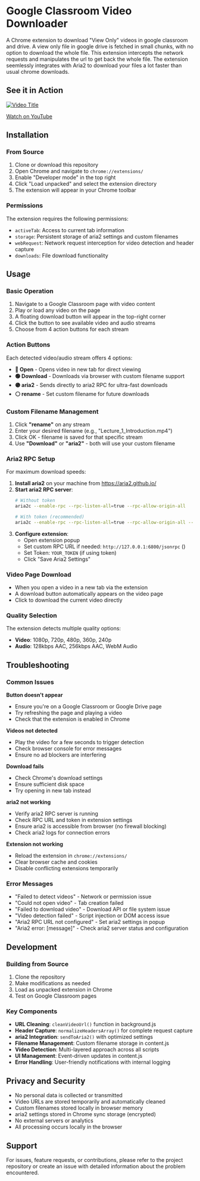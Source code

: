 # Google Classroom Video Downloader

A Chrome extension to download "View Only" videos in google classroom and drive.
A view only file in google drive is fetched in small chunks, with no option to download the whole file. This extension intercepts the network requests and manipulates the url to get back the whole file. The extension seemlessly integrates with Aria2 to download your files a lot faster than usual chrome downloads. 

## See it in Action

[![Video Title](https://img.youtube.com/vi/wfwGeZO0qQ4/maxresdefault.jpg)](https://youtu.be/wfwGeZO0qQ4?si=2xxdw_36wZb7oGvZ)

[Watch on YouTube](https://youtu.be/wfwGeZO0qQ4?si=2xxdw_36wZb7oGvZ)


## Installation

### From Source
1. Clone or download this repository
2. Open Chrome and navigate to `chrome://extensions/`
3. Enable "Developer mode" in the top right
4. Click "Load unpacked" and select the extension directory
5. The extension will appear in your Chrome toolbar

### Permissions
The extension requires the following permissions:
- `activeTab`: Access to current tab information
- `storage`: Persistent storage of aria2 settings and custom filenames
- `webRequest`: Network request interception for video detection and header capture
- `downloads`: File download functionality

## Usage

### Basic Operation
1. Navigate to a Google Classroom page with video content
2. Play or load any video on the page
3. A floating download button will appear in the top-right corner
4. Click the button to see available video and audio streams
5. Choose from 4 action buttons for each stream

### Action Buttons
Each detected video/audio stream offers 4 options:

- **🔵 Open** - Opens video in new tab for direct viewing
- **🟢 Download** - Downloads via browser with custom filename support
- **🟣 aria2** - Sends directly to aria2 RPC for ultra-fast downloads
- **⚪ rename** - Set custom filename for future downloads

### Custom Filename Management
1. Click **"rename"** on any stream
2. Enter your desired filename (e.g., "Lecture_1_Introduction.mp4")
3. Click OK - filename is saved for that specific stream
4. Use **"Download"** or **"aria2"** - both will use your custom filename

### Aria2 RPC Setup
For maximum download speeds:

1. **Install aria2** on your machine from https://aria2.github.io/
2. **Start aria2 RPC server**:
   ```bash
   # Without token
   aria2c --enable-rpc --rpc-listen-all=true --rpc-allow-origin-all
   
   # With token (recommended)
   aria2c --enable-rpc --rpc-listen-all=true --rpc-allow-origin-all --rpc-secret=YOUR_TOKEN
   ```
3. **Configure extension**:
   - Open extension popup
   - Set custom RPC URL if needed: `http://127.0.0.1:6800/jsonrpc` ()
   - Set Token: `YOUR_TOKEN` (if using token)
   - Click "Save Aria2 Settings"

### Video Page Download
- When you open a video in a new tab via the extension
- A download button automatically appears on the video page
- Click to download the current video directly

### Quality Selection
The extension detects multiple quality options:
- **Video**: 1080p, 720p, 480p, 360p, 240p
- **Audio**: 128kbps AAC, 256kbps AAC, WebM Audio








## Troubleshooting

### Common Issues

**Button doesn't appear**
- Ensure you're on a Google Classroom or Google Drive page
- Try refreshing the page and playing a video
- Check that the extension is enabled in Chrome

**Videos not detected**
- Play the video for a few seconds to trigger detection
- Check browser console for error messages
- Ensure no ad blockers are interfering

**Download fails**
- Check Chrome's download settings
- Ensure sufficient disk space
- Try opening in new tab instead

**aria2 not working**
- Verify aria2 RPC server is running
- Check RPC URL and token in extension settings
- Ensure aria2 is accessible from browser (no firewall blocking)
- Check aria2 logs for connection errors

**Extension not working**
- Reload the extension in `chrome://extensions/`
- Clear browser cache and cookies
- Disable conflicting extensions temporarily

### Error Messages

- "Failed to detect videos" - Network or permission issue
- "Could not open video" - Tab creation failed
- "Failed to download video" - Download API or file system issue
- "Video detection failed" - Script injection or DOM access issue
- "Aria2 RPC URL not configured" - Set aria2 settings in popup
- "Aria2 error: [message]" - Check aria2 server status and configuration

## Development

### Building from Source
1. Clone the repository
2. Make modifications as needed
3. Load as unpacked extension in Chrome
4. Test on Google Classroom pages

### Key Components

- **URL Cleaning**: `cleanVideoUrl()` function in background.js
- **Header Capture**: `normalizeHeadersArray()` for complete request capture
- **aria2 Integration**: `sendToAria2()` with optimized settings
- **Filename Management**: Custom filename storage in content.js
- **Video Detection**: Multi-layered approach across all scripts
- **UI Management**: Event-driven updates in content.js
- **Error Handling**: User-friendly notifications with internal logging

## Privacy and Security

- No personal data is collected or transmitted
- Video URLs are stored temporarily and automatically cleaned
- Custom filenames stored locally in browser memory
- aria2 settings stored in Chrome sync storage (encrypted)
- No external servers or analytics
- All processing occurs locally in the browser

## Support

For issues, feature requests, or contributions, please refer to the project repository or create an issue with detailed information about the problem encountered. 
